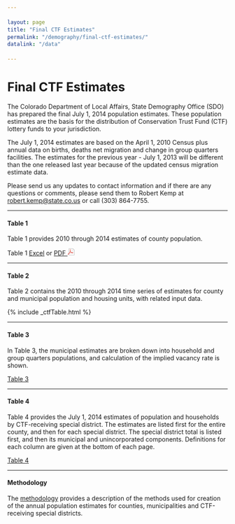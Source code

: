```yaml
---

layout: page
title: "Final CTF Estimates"
permalink: "/demography/final-ctf-estimates/"
datalink: "/data"

---
```


# Final CTF Estimates

The Colorado Department of Local Affairs, State Demography Office (SDO) has prepared the final July 1, 2014 population estimates. These population estimates are the basis for the distribution of Conservation Trust Fund (CTF) lottery funds to your jurisdiction.

The July 1, 2014 estimates are based on the April 1, 2010 Census plus annual data on births, deaths net migration and change in group quarters facilities. The estimates for the previous year - July 1, 2013 will be different than the one released last year because of the updated census migration estimate data.

Please send us any updates to contact information and if there are any questions or comments, please send them to Robert Kemp at [robert.kemp@state.co.us](mailto:robert.kemp@state.co.us) or call (303) 864-7755.


----

#### Table 1

Table 1 provides 2010 through 2014 estimates of county population.

Table 1 [Excel](https://drive.google.com/open?id=0B-vz6H4k4SEScDNNRmZTclJNZjg&authuser=0) or [PDF ![pdf](/images/page_white_acrobat.png 'download pdf file')](https://drive.google.com/open?id=0B-vz6H4k4SESaXZGaTUxVFM1ODA&authuser=0)

---- 

#### Table 2

Table 2 contains the 2010 through 2014 time series of estimates for county and municipal population and housing units, with related input data.

{% include _ctfTable.html %}

----

#### Table 3

In Table 3, the municipal estimates are broken down into household and group quarters populations, and calculation of the implied vacancy rate is shown.

[Table 3](https://drive.google.com/open?id=0B-vz6H4k4SESS2lTaWpuMzJ2ZFE&authuser=0)

----

#### Table 4

Table 4 provides the July 1, 2014 estimates of population and households by CTF-receiving special district. The estimates are listed first for the entire county, and then for each special district. The special district total is listed first, and then its municipal and unincorporated components. Definitions for each column are given at the bottom of each page.

[Table 4](https://drive.google.com/open?id=0B-vz6H4k4SESYjhXaGpvaDRsa00&authuser=0)

----

#### Methodology

The [methodology](https://drive.google.com/open?id=0B-vz6H4k4SESYy14bF9BS01IMlU&authuser=0) provides a description of the methods used for creation of the annual population estimates for counties, municipalities and CTF-receiving special districts.

